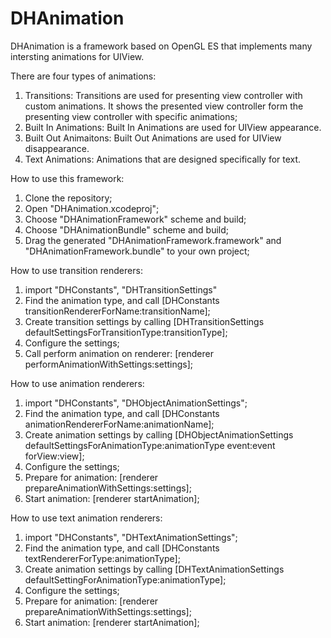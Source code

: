 # DHAnimation

DHAnimation is a framework based on OpenGL ES that implements many intersting animations for UIView.

There are four types of animations:
1. Transitions: Transitions are used for presenting view controller with custom animations. It shows the presented view controller form the presenting view controller with specific animations;
2. Built In Animations: Built In Animations are used for UIView appearance.
3. Built Out Animaitons: Built Out Animations are used for UIView disappearance.
4. Text Animations: Animations that are designed specifically for text.

How to use this framework:
1. Clone the repository;
2. Open "DHAnimation.xcodeproj";
3. Choose "DHAnimationFramework" scheme and build;
4. Choose "DHAnimationBundle" scheme and build;
5. Drag the generated "DHAnimationFramework.framework" and "DHAnimationFramework.bundle" to your own project;

How to use transition renderers:
1. import "DHConstants", "DHTransitionSettings"
2. Find the animation type, and call [DHConstants transitionRendererForName:transitionName];
3. Create transition settings by calling [DHTransitionSettings defaultSettingsForTransitionType:transitionType];
4. Configure the settings;
5. Call perform animation on renderer: [renderer performAnimationWithSettings:settings];

How to use animation renderers:
1. import "DHConstants", "DHObjectAnimationSettings";
2. Find the animation type, and call [DHConstants animationRendererForName:animationName];
3. Create animation settings by calling [DHObjectAnimationSettings defaultSettingsForAnimationType:animationType event:event forView:view];
4. Configure the settings;
5. Prepare for animation: [renderer prepareAnimationWithSettings:settings];
6. Start animation: [renderer startAnimation];

How to use text animation renderers:
1. import "DHConstants", "DHTextAnimationSettings";
2. Find the animation type, and call [DHConstants textRendererForType:animationType];
3. Create animation settings by calling [DHTextAnimationSettings defaultSettingForAnimationType:animationType];
4. Configure the settings;
5. Prepare for animation: [renderer prepareAnimationWithSettings:settings];
6. Start animation: [renderer startAnimation];

